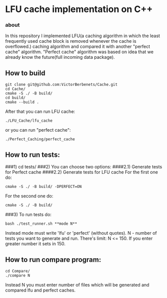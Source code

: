 # LFU cache implementation on C++
### about
In this repository I implemented LFU(a caching algorithm in which the least
frequently used cache block is removed whenever the cache is overflowed.)
caching algorithm and compared it with another "perfect cache" algorithm.
"Perfect cache" algorithm was based on idea that we already know the future(full 
incoming data package).
## How to build
```
git clone git@github.com:VictorBerbenets/Cache.git
cd Cache/
cmake -S ./ -B build/
cd build/
cmake --build .
```
After that you can run LFU cache:

```
./LFU_Cache/lfu_cache
```
or you can run "perfect cache":

```
./Perfect_Caching/perfect_cache
```

## How to run tests:
###1) cd tests/
###2) You can choose two options:
####2.1) Generate tests for Perfect cache
####2.2) Generate tests for LFU cache
For the first one do:
```
cmake -S ./ -B build/ -DPERFECT=ON
```
For the second one do:
```
cmake -S ./ -B build/
```
###3) To run tests do:
```
bash ./test_runner.sh **mode N**
```
Instead mode must write 'lfu' or 'perfect' (without quotes). N - number of tests
you want to generate and run. There's limit: N <= 150. If you enter greater
number it sets in 150.
## How to run compare program:
```
cd Compare/
./compare N
```
Instead N you must enter number of files which will be generated and compared lfu 
and perfect caches.

